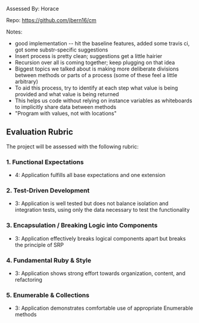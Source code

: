 Assessed By: Horace

Repo: https://github.com/jbern16/cm

Notes:

* good implementation -- hit the baseline features, added
some travis ci, got some substr-specific suggestions
* Insert process is pretty clean; suggestions get a little hairier
* Recursion over all is coming together; keep plugging on that idea
* Biggest topics we talked about is making more deliberate divisions
between methods or parts of a process (some of these feel a little arbitrary)
* To aid this process, try to identify at each step what value is being
provided and what value is being returned
* This helps us code without relying on instance variables as whiteboards
to implicitly share data between methods
* "Program with values, not with locations"

## Evaluation Rubric

The project will be assessed with the following rubric:

### 1. Functional Expectations

* 4: Application fulfills all base expectations and one extension

### 2. Test-Driven Development

* 3: Application is well tested but does not balance isolation and integration tests, using only the data necessary to test the functionality

### 3. Encapsulation / Breaking Logic into Components

* 3: Application effectively breaks logical components apart but breaks the principle of SRP

### 4. Fundamental Ruby & Style

* 3:  Application shows strong effort towards organization, content, and refactoring

### 5. Enumerable & Collections

* 3: Application demonstrates comfortable use of appropriate Enumerable methods

